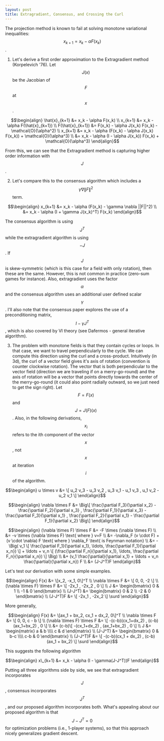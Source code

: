```yaml
---
layout: post
title: Extragradient, Consensus, and Crossing the Curl
---
```


The projection method is known to fail at solving monotone variational inequalities: $$x_{k+1} = x_k - \alpha F(x_k)$$.

1) Let's derive a first order approximation to the Extragradient method (Korpelevich '76). Let $$J(x)$$ be the Jacobian of $$F$$ at $$x$$.

$$\begin{align}
  \hat{x}_{k+1} &= x_k - \alpha F(x_k) \\
  x_{k+1} &= x_k - \alpha F(\hat{x}_{k+1}) \\
  F(\hat{x}_{k+1}) &= F(x_k) - \alpha J(x_k) F(x_k) - \mathcal{O}(\alpha^2) \\
  x_{k+1} &= x_k - \alpha (F(x_k) - \alpha J(x_k) F(x_k)) + \mathcal{O}(\alpha^3) \\
  &= x_k - \alpha (I - \alpha J(x_k)) F(x_k) + \mathcal{O}(\alpha^3)
\end{align}$$

From this, we can see that the Extragradient method is capturing higher order information with $$J$$.

2) Let's compare this to the consensus algorithm which includes a $$\gamma \nabla \|F\|^2$$ term.

$$\begin{align}
  x_{k+1} &= x_k - \alpha (F(x_k) - \gamma \nabla ||F||^2) \\
  &= x_k - \alpha (I + \gamma J(x_k)^T) F(x_k)
\end{align}$$

The consensus algorithm is using $$J^T$$ while the extragradient algorithm is using $$-J$$. If $$J$$ is skew-symmetric (which is this case for a field with only rotation), then these are the same. However, this is not common in practice (zero-sum games for instance). Also, extragradient uses the factor $$\alpha$$ and the consensus algorithm uses an additional user defined scalar $$\gamma$$. I'll also note that the consensus paper explores the use of a preconditioning matrix, $$I-\gamma J^T$$, which is also covered by VI theory (see Dafermos - general iterative algorithm).

3) The problem with monotone fields is that they contain cycles or loops. In that case, we want to travel perpendicularly to the cycle. We can compute this direction using the curl and a cross-product. Intuitively (in 3d), the curl of a vector field gives it's axis of rotation (convention is counter clockwise rotation). The vector that is both perpendicular to the vector field (direction we are traveling if on a merry-go-round) and the axis of rotation will be a vector that points directly towards the center of the merry-go-round (it could also point radially outward, so we just need to get the sign right). Let $$F = F(x)$$ and $$J = J(F)(x)$$. Also, in the following derivations, $$x_i$$ refers to the ith component of the vector $$x$$, not $$x$$ at iteration $$i$$ of the algorithm.

$$\begin{align}
  u \times v &= \[ u_2 v_3 - u_3 v_2 , u_3 v_1 - u_1 v_3 , u_1 v_2 - u_2 v_1 \]
\end{align}$$

$$\begin{align}
  \nabla \times F &= \Big\[ \frac{\partial F_3}{\partial x_2} - \frac{\partial F_2}{\partial x_3} , \frac{\partial F_1}{\partial x_3} - \frac{\partial F_3}{\partial x_1} , \frac{\partial F_2}{\partial x_1} - \frac{\partial F_1}{\partial x_2} \Big\]
\end{align}$$

$$\begin{align}
  (\nabla \times F) \times F &= -F \times (\nabla \times F) \\
  &= -v \times (\nabla \times F) \text{ where } v=F \\
  &= -\nabla_F (v \cdot F) + (v \cdot \nabla) F \text{ where } \nabla_F \text{ is Feynman notation} \\
  &= -\Big( v_1 \[ \frac{\partial F_1}{\partial x_1}, \ldots, \frac{\partial F_1}{\partial x_n}) \] + \ldots + v_n \[ (\frac{\partial F_n}{\partial x_1}, \ldots, \frac{\partial F_n}{\partial x_n}) \] \Big) \\
  &+ (v_1 \frac{\partial}{\partial x_1} + \ldots + v_n \frac{\partial}{\partial x_n}) F \\
  &= (J-J^T)F
\end{align}$$

Let's test our derivation with some simple examples.

$$\begin{align}
  F(x) &= \[x_2, -x_1, 0\]^T \\
  \nabla \times F &= \[ 0, 0, -2 \] \\
  (\nabla \times F) \times F &= \[ -2x_1 , -2x_2 , 0 \] \\
  J &= \begin{bmatrix} 0 & 1 \\ -1 & 0 \end{bmatrix} \\
  (J-J^T) &= \begin{bmatrix} 0 & 2 \\ -2 & 0 \end{bmatrix} \\
  (J-J^T)F &= \[ -2x_1 , -2x_2 \] \surd
\end{align}$$

More generally,

$$\begin{align}
  F(x) &= \[ax_1 + bx_2, cx_1 + dx_2, 0\]^T \\
  \nabla \times F &= \[ 0, 0, c - b \] \\
  (\nabla \times F) \times F &= \[ -(c-b)(cx_1+dx_2) , (c-b)(ax_1+bx_2) , 0 \] \\
  &= (c-b)\[ -(cx_1+dx_2) , (ax_1+bx_2) , 0 \] \\
  J &= \begin{matrix} a & b \\\\ c & d \end{matrix} \\
  (J-J^T) &= \begin{bmatrix} 0 & b-c \\\\ c-b & 0 \end{bmatrix} \\
  (J-J^T)F &= \[ -(c-b)(cx_1 + dx_2) , (c-b)(ax_1 + bx_2) \] \surd
\end{align}$$

This suggests the following algorithm

$$\begin{align}
  x\_{k+1} &= x_k - \alpha (I - \gamma(J-J^T))F
\end{align}$$

Putting all three algorithms side by side, we see that extragradient incorporates $$J$$, consensus incorporates $$J^T$$, and our proposed algorithm incorporates both. What's appealing about our proposed algorithm is that $$J-J^T = 0$$ for optimization problems (i.e., 1-player systems), so that this approach nicely generalizes gradient descent.
